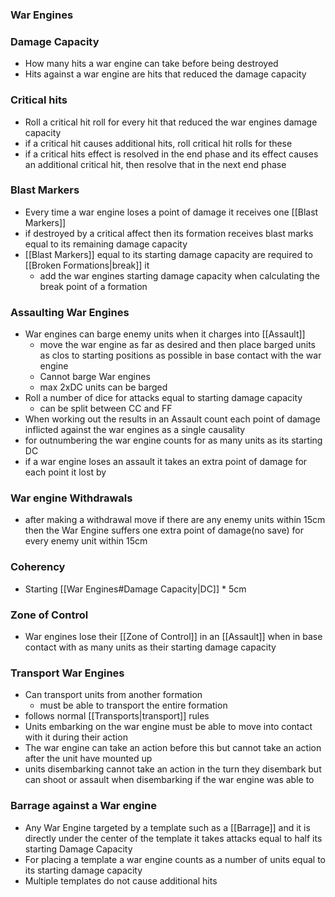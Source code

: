  ### War Engines

### Damage Capacity
- How many hits a war engine can take before being destroyed
- Hits against a war engine are hits that reduced the damage capacity

### Critical hits
- Roll a critical hit roll for every hit that reduced the war engines damage capacity
- if a critical hit causes additional hits, roll critical hit rolls for these
- if a critical hits effect is resolved in the end phase and its effect causes an additional critical hit, then resolve that in the next end phase

### Blast Markers
- Every time a war engine loses a point of damage it receives one [[Blast Markers]]
- if destroyed by a critical affect then its formation receives blast marks equal to its remaining damage capacity
- [[Blast Markers]] equal to its starting damage capacity are required to [[Broken Formations|break]] it
	- add the war engines starting damage capacity when calculating the break point of a formation

### Assaulting War Engines
- War engines can barge enemy units when it charges into [[Assault]]
	- move the war engine as far as desired and then place barged units as clos to starting positions as possible in base contact with the war engine
	- Cannot barge War engines
	- max 2xDC units can be barged
- Roll a number of dice for attacks equal to starting damage capacity 
	- can be split between CC and FF
- When working out the results in an Assault count each point of damage inflicted against the war engines as a single causality
- for outnumbering the war engine counts for as many units as its starting DC
- if a war engine loses an assault it takes an extra point of damage for each point it lost by

### War engine Withdrawals
- after making a withdrawal move if there are any enemy units within 15cm then the War Engine suffers one extra point of damage(no save) for every enemy unit within 15cm

### Coherency
- Starting [[War Engines#Damage Capacity|DC]] \* 5cm

### Zone of Control
- War engines lose their [[Zone of Control]] in an [[Assault]] when in base contact with as many units as their starting damage capacity

### Transport War Engines
- Can transport units from another formation
	- must be able to transport the entire formation
- follows normal [[Transports|transport]] rules
- Units embarking on the war engine must be able to move into contact with it during their action
- The war engine can take an action before this but cannot take an action after the unit have mounted up
- units disembarking cannot take an action in the turn they disembark but can shoot or assault when disembarking if the war engine was able to 

### Barrage against a War engine
- Any War Engine targeted by a template such as a [[Barrage]] and it is directly under the center of the template it takes attacks equal to half its starting Damage Capacity
- For placing a template a war engine counts as a number of units equal to its starting damage capacity
- Multiple templates do not cause additional hits